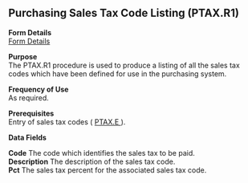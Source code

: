 ##  Purchasing Sales Tax Code Listing (PTAX.R1)

<PageHeader />

**Form Details**  
[ Form Details ](PTAX-R1-1/README.md)   

**Purpose**  
The PTAX.R1 procedure is used to produce a listing of all the sales tax codes
which have been defined for use in the purchasing system.

**Frequency of Use**  
As required.

**Prerequisites**  
Entry of sales tax codes ( [ PTAX.E ](../../../../rover/PUR-OVERVIEW/PUR-ENTRY/PTAX-E) ). 

**Data Fields**

**Code** The code which identifies the sales tax to be paid.  
**Description** The description of the sales tax code.  
**Pct** The sales tax percent for the associated sales tax code.  
  
<badge text= "Version 8.10.57" vertical="middle" />

<PageFooter />